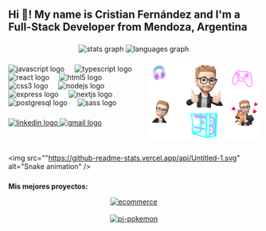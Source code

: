 <h2 align="left">Hi 👋! My name is Cristian Fernández and I'm a Full-Stack Developer from Mendoza, Argentina</h2>

###

<div align="center">
  <img src="https://github-readme-stats.vercel.app/api?username=cristiannokk&hide_title=false&hide_rank=false&show_icons=true&include_all_commits=true&count_private=true&disable_animations=false&theme=nightowl&locale=en&hide_border=false" height="150" alt="stats graph"  />
  <img src="https://github-readme-stats.vercel.app/api/top-langs?username=cristiannokk&locale=en&hide_title=false&layout=compact&card_width=320&langs_count=5&theme=nightowl&hide_border=false" height="150" alt="languages graph"  />
</div>

###

<img align="right" height="150" src="https://raw.githubusercontent.com/cristiannokk/cristiannokk/main/Sin%20t%C3%ADtulo-5.png"  />

###

<div align="left">
  <img src="https://cdn.jsdelivr.net/gh/devicons/devicon/icons/javascript/javascript-original.svg" height="30" alt="javascript logo"  />
  <img width="12" />
  <img src="https://cdn.jsdelivr.net/gh/devicons/devicon/icons/typescript/typescript-original.svg" height="30" alt="typescript logo"  />
  <img width="12" />
  <img src="https://cdn.jsdelivr.net/gh/devicons/devicon/icons/react/react-original.svg" height="30" alt="react logo"  />
  <img width="12" />
  <img src="https://cdn.jsdelivr.net/gh/devicons/devicon/icons/html5/html5-original.svg" height="30" alt="html5 logo"  />
  <img width="12" />
  <img src="https://cdn.jsdelivr.net/gh/devicons/devicon/icons/css3/css3-original.svg" height="30" alt="css3 logo"  />
  <img width="12" />
  <img src="https://cdn.jsdelivr.net/gh/devicons/devicon/icons/nodejs/nodejs-original-wordmark.svg" height="30" alt="nodejs logo"  />
  <img width="12" />
  <img src="https://cdn.jsdelivr.net/gh/devicons/devicon/icons/express/express-original.svg" height="30" alt="express logo"  />
  <img width="12" />
  <img src="https://cdn.jsdelivr.net/gh/devicons/devicon/icons/nextjs/nextjs-original.svg" height="30" alt="nextjs logo"  />
  <img width="12" />
  <img src="https://cdn.jsdelivr.net/gh/devicons/devicon/icons/postgresql/postgresql-original-wordmark.svg" height="30" alt="postgresql logo"  />
  <img width="12" />
  <img src="https://sass-lang.com/assets/img/logos/logo.svg" height="30" alt="sass logo"  />
</div>

###

<div align="left">
  <a href="https://www.linkedin.com/in/cristianfernandez99" target="blank">
    <img src="https://img.shields.io/static/v1?message=LinkedIn&logo=linkedin&label=&color=0077B5&logoColor=white&labelColor=&style=for-the-badge" height="35" alt="linkedin logo"  />
  </a>
  <a href="mailto:cristiannokk@gmail.com">
    <img src="https://img.shields.io/static/v1?message=Gmail&logo=gmail&label=&color=D14836&logoColor=white&labelColor=&style=for-the-badge" height="35" alt="gmail logo"  />
  </a>
</div>

###

<br clear="both">

<img src=""https://github-readme-stats.vercel.app/api/Untitled-1.svg" alt="Snake animation" />

###

<b>Mis mejores proyectos:</b>

<div align="center">
  <a href="https://github.com/cristiannokk/PF-04-Ecommerce">
    <img width="296" height="190" src="https://github-readme-stats.vercel.app/api/pin/?username=cristiannokk&repo=PF-04-Ecommerce&theme=nightowl" alt="ecommerce" />
  </a>
</div>
<br />
<div align="center">
  <a href="https://github.com/cristiannokk/Pt04-PI-Pokemon">
    <img width="296" height="190" src="https://github-readme-stats.vercel.app/api/pin/?username=cristiannokk&repo=Pt04-PI-Pokemon&theme=nightowl" alt="pi-pokemon" />
  </a>
</div>
<br />
